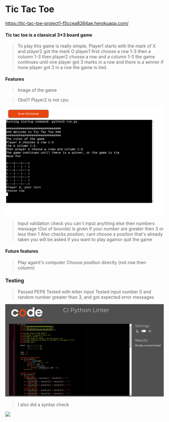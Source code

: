 # Tic Tac Toe
https://tic-tac-toe-project1-f5ccea8264ae.herokuapp.com/

#### Tic tac toe is a classical 3*3 board game
> To play this game is really simple,
> Player1 starts with the mark of X and player2 got the mark O
> player1 first choose a row 1-3 then a column 1-3
> then player2 choose a row and a column 1-3
> the game continues until one player got 3 marks in a row and there is a winner
> if none player got 3 in a row the game is tied.

#### Features
> Image of the game

> Obs!!! Player2 is not cpu
<img src ="https://github.com/Clone121/TicTacToe/blob/main/images/TicTacToe.png?raw=true">


> Input validation check
> you can´t input anything else then numbers
> message (Out of bounds) is given if your number are greater then 3 or less then 1
> Also checks position, cant choose a position that's already taken
> you will be asked if you want to play againor quit the game

#### Future features 
> Play againt's computer
> Choose position directly (not row then column)
>
### Testing
>Passed PEP8
>Tested with letter input
>Tested input number 0 and random number greater than 3, and got expected error messages 
<img src = "https://github.com/Clone121/TicTacToe/blob/main/images/CI%20Python%20Linter.png?raw=true">

> I also did a syntax check
>
<img src = "https://github.com/Clone121/TicTacToe/assets/126593210/0746c3b1-0b0d-4cc8-9821-a8dc06e9619d">
 



